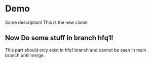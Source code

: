 # Demo

Some description!
This is the new clone!

## Now Do some stuff in branch hfq1!
This part should only exist in hfq1 branch and cannot be seen in main branch until merge.
